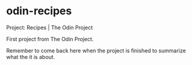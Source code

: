 # odin-recipes
Project: Recipes | The Odin Project

First project from The Odin Project.

Remember to come back here when the project is finished to summarize what the it is about.